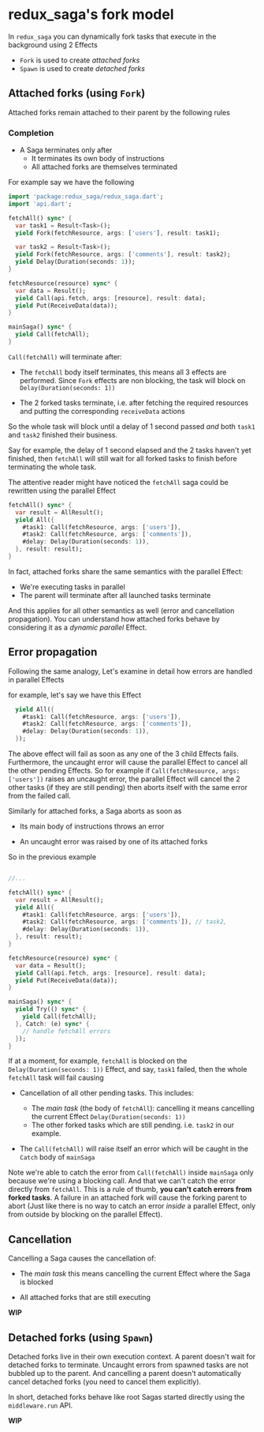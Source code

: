 # redux_saga's fork model

In `redux_saga` you can dynamically fork tasks that execute in the background using 2 Effects

- `Fork` is used to create *attached forks*
- `Spawn` is used to create *detached forks*

## Attached forks (using `Fork`)

Attached forks remain attached to their parent by the following rules

### Completion

- A Saga terminates only after
  - It terminates its own body of instructions
  - All attached forks are themselves terminated

For example say we have the following

```dart
import 'package:redux_saga/redux_saga.dart';
import 'api.dart';

fetchAll() sync* {
  var task1 = Result<Task>();
  yield Fork(fetchResource, args: ['users'], result: task1);

  var task2 = Result<Task>();
  yield Fork(fetchResource, args: ['comments'], result: task2);
  yield Delay(Duration(seconds: 1));
}

fetchResource(resource) sync* {
  var data = Result();
  yield Call(api.fetch, args: [resource], result: data);
  yield Put(ReceiveData(data));
}

mainSaga() sync* {
  yield Call(fetchAll);
}
```

`Call(fetchAll)` will terminate after:

- The `fetchAll` body itself terminates, this means all 3 effects are performed. Since `Fork` effects are non blocking, the
task will block on `Delay(Duration(seconds: 1))`

- The 2 forked tasks terminate, i.e. after fetching the required resources and putting the corresponding `receiveData` actions

So the whole task will block until a delay of 1 second passed *and* both `task1` and `task2` finished their business.

Say for example, the delay of 1 second elapsed and the 2 tasks haven't yet finished, then `fetchAll` will still wait
for all forked tasks to finish before terminating the whole task.

The attentive reader might have noticed the `fetchAll` saga could be rewritten using the parallel Effect

```dart
fetchAll() sync* {
  var result = AllResult();
  yield All({
    #task1: Call(fetchResource, args: ['users']),
    #task2: Call(fetchResource, args: ['comments']),
    #delay: Delay(Duration(seconds: 1)),
  }, result: result);
}
```

In fact, attached forks share the same semantics with the parallel Effect:

- We're executing tasks in parallel
- The parent will terminate after all launched tasks terminate

And this applies for all other semantics as well (error and cancellation propagation). You can understand how
attached forks behave by considering it as a *dynamic parallel* Effect.

## Error propagation

Following the same analogy, Let's examine in detail how errors are handled in parallel Effects

for example, let's say we have this Effect

```dart
  yield All({
    #task1: Call(fetchResource, args: ['users']),
    #task2: Call(fetchResource, args: ['comments']),
    #delay: Delay(Duration(seconds: 1)),
  });
```

The above effect will fail as soon as any one of the 3 child Effects fails. Furthermore, the uncaught error will cause
the parallel Effect to cancel all the other pending Effects. So for example if `Call(fetchResource, args: ['users'])` raises an
uncaught error, the parallel Effect will cancel the 2 other tasks (if they are still pending) then aborts itself with the
same error from the failed call.

Similarly for attached forks, a Saga aborts as soon as

- Its main body of instructions throws an error

- An uncaught error was raised by one of its attached forks

So in the previous example

```dart

//...

fetchAll() sync* {
  var result = AllResult();
  yield All({
    #task1: Call(fetchResource, args: ['users']),
    #task2: Call(fetchResource, args: ['comments']), // task2,
    #delay: Delay(Duration(seconds: 1)),
  }, result: result);
}

fetchResource(resource) sync* {
  var data = Result();
  yield Call(api.fetch, args: [resource], result: data);
  yield Put(ReceiveData(data));
}

mainSaga() sync* {
  yield Try(() sync* {
    yield Call(fetchAll);
  }, Catch: (e) sync* {
    // handle fetchAll errors
  });
}
```

If at a moment, for example, `fetchAll` is blocked on the `Delay(Duration(seconds: 1))` Effect, and say, `task1` failed, then the whole
`fetchAll` task will fail causing

- Cancellation of all other pending tasks. This includes:
  - The *main task* (the body of `fetchAll`): cancelling it means cancelling the current Effect `Delay(Duration(seconds: 1))`
  - The other forked tasks which are still pending. i.e. `task2` in our example.

- The `Call(fetchAll)` will raise itself an error which will be caught in the `Catch` body of `mainSaga`

Note we're able to catch the error from `Call(fetchAll)` inside `mainSaga` only because we're using a blocking call. And that
we can't catch the error directly from `fetchAll`. This is a rule of thumb, **you can't catch errors from forked tasks**. A failure
in an attached fork will cause the forking parent to abort (Just like there is no way to catch an error *inside* a parallel Effect, only from
outside by blocking on the parallel Effect).


## Cancellation

Cancelling a Saga causes the cancellation of:

- The *main task* this means cancelling the current Effect where the Saga is blocked

- All attached forks that are still executing


**WIP**

## Detached forks (using `Spawn`)

Detached forks live in their own execution context. A parent doesn't wait for detached forks to terminate. Uncaught
errors from spawned tasks are not bubbled up to the parent. And cancelling a parent doesn't automatically cancel detached
forks (you need to cancel them explicitly).

In short, detached forks behave like root Sagas started directly using the `middleware.run` API.


**WIP**
